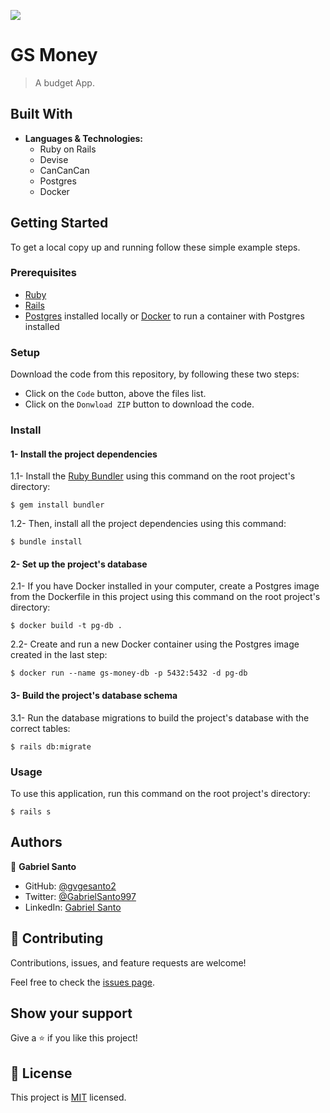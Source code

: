 ![](https://img.shields.io/badge/Microverse-blueviolet)

# GS Money

> A budget App.

## Built With

- **Languages & Technologies:**
  - Ruby on Rails
  - Devise
  - CanCanCan
  - Postgres
  - Docker

## Getting Started

To get a local copy up and running follow these simple example steps.

### Prerequisites

- [Ruby](https://www.ruby-lang.org/en/downloads/)
- [Rails](https://rubyonrails.org/)
- [Postgres](https://www.postgresql.org/) installed locally or [Docker](https://www.docker.com/) to run a container with Postgres installed

### Setup

Download the code from this repository, by following these two steps:
  - Click on the ``Code`` button, above the files list.
  - Click on the ``Donwload ZIP`` button to download the code.

### Install

#### 1- Install the project dependencies

1.1- Install the [Ruby Bundler](https://bundler.io/) using this command on the root project's directory:
```console
$ gem install bundler
```

1.2- Then, install all the project dependencies using this command:

```console
$ bundle install
```

#### 2- Set up the project's database

2.1- If you have Docker installed in your computer, create a Postgres image from the Dockerfile in this project using this command on the root project's directory:

```console
$ docker build -t pg-db .
```

2.2- Create and run a new Docker container using the Postgres image created in the last step:

```console
$ docker run --name gs-money-db -p 5432:5432 -d pg-db
```

#### 3- Build the project's database schema

3.1- Run the database migrations to build the project's database with the correct tables:

```console
$ rails db:migrate
```

### Usage

To use this application, run this command on the root project's directory: 

```console
$ rails s
```

## Authors

👤 **Gabriel Santo**

- GitHub: [@gvgesanto2](https://github.com/gvgesanto2)
- Twitter: [@GabrielSanto997](https://twitter.com/GabrielSanto997)
- LinkedIn: [Gabriel Santo](https://linkedin.com/in/gabriel-santo-5882a71b2/)


## 🤝 Contributing

Contributions, issues, and feature requests are welcome!

Feel free to check the [issues page](../../issues/).

## Show your support

Give a ⭐️ if you like this project!

## 📝 License

This project is [MIT](./MIT.md) licensed.
